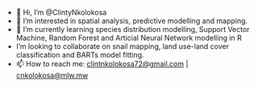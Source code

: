 - 👋 Hi, I’m @ClintyNkolokosa
- 👀 I’m interested in spatial analysis, predictive modelling and mapping.
- 🌱 I’m currently learning species distribution modelling, Support Vector Machine, Random Forest and Articial Neural Network modelling in R
-    I’m looking to collaborate on snail mapping, land use-land cover classification and BARTs model fitting.
- 📫 How to reach me: clintnkolokosa72@gmail.com | cnkolokosa@mlw.mw

<!---
ClintyNkolokosa/ClintyNkolokosa is a ✨ special ✨ repository because its `README.md` (this file) appears on your GitHub profile.
You can click the Preview link to take a look at your changes.
--->
